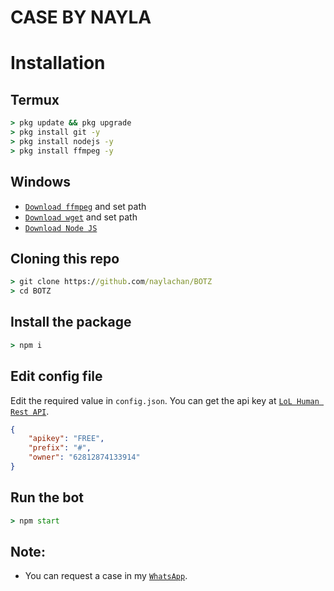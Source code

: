 # CASE BY NAYLA

# Installation

## Termux
```cmd
> pkg update && pkg upgrade
> pkg install git -y
> pkg install nodejs -y
> pkg install ffmpeg -y
```

## Windows
* [`Download ffmpeg`](https://ffmpeg.org/download.html#build-windows) and set path
* [`Download wget`](https://eternallybored.org/misc/wget/releases/) and set path
* [`Download Node JS`](https://nodejs.org/en/download/)

## Cloning this repo
```cmd
> git clone https://github.com/naylachan/BOTZ
> cd BOTZ
```

## Install the package
```cmd
> npm i
```

## Edit config file
Edit the required value in `config.json`. You can get the api key at [`LoL Human Rest API`](http://api.lolhuman.xyz/).
```json
{
    "apikey": "FREE",
    "prefix": "#",
    "owner": "62812874133914"
}
```

## Run the bot
```cmd
> npm start
```

## Note:
* You can request a case in my [`WhatsApp`](http://wa.me/62812874133914).
